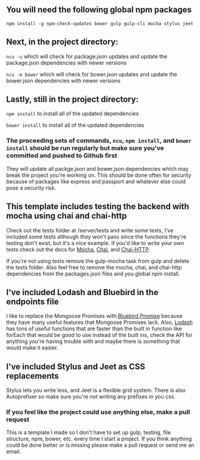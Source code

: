 ## You will need the following global npm packages

`npm install -g npm-check-updates bower gulp gulp-cli mocha stylus jeet`

## Next, in the project directory:

`ncu -u`
which will check for package.json updates and update the package.json dependencies with newer versions

`ncu -m bower`
which will check for bower.json updates and update the bower.json dependencies with newer versions

## Lastly, still in the project directory:

`npm install`
to install all of the updated dependencies

`bower install`
to install all of the updated dependencies

### The proceeding sets of commands, `ncu`, `npm install`, and `bower install` should be run regularly but make sure you've committed and pushed to Github first

They will update all packge.json and bower.json dependencies which may break the project you're working on. This should be done often for security because of packages like express and passport and whatever else could pose a security risk.

## This template includes testing the backend with mocha using chai and chai-http

Check out the tests folder at /server/tests and write some tests, I've included some tests although they won't pass since the functions they're testing don't exist, but it's a nice example. If you'd like to write your own tests check out the docs for [Mocha](https://mochajs.org/), [Chai](http://chaijs.com/), and [Chai-HTTP](https://github.com/chaijs/chai-http).

If you're not using tests remove the gulp-mocha task from gulp and delete the tests folder. Also feel free to remove the mocha, chai, and chai-http dependencies from the packages.json files and you global npm install.

## I've included Lodash and Bluebird in the endpoints file

I like to replace the Mongoose Promises with [Bluebird Promise](http://bluebirdjs.com/docs/api-reference.html) because they have many useful features that Mongoose Promises lack. Also, [Lodash](https://lodash.com/docs) has tons of useful functions that are faster than the built in function like forEach that would be good to use instead of the built ins, check the API for anything you're having trouble with and maybe there is something that would make it easier.

## I've included Stylus and Jeet as CSS replacements

Stylus lets you write less, and Jeet is a flexible grid system. There is also Autoprefixer so make sure you're not writing any prefixes in you css.

### If you feel like the project could use anything else, make a pull request

This is a template I made so I don't have to set up gulp, testing, file structure, npm, bower, etc. every time I start a project. If you think anything could be done better or is missing please make a pull request or send me an email.
